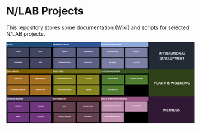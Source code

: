 # N/LAB Projects
This repository stores some documentation ([Wiki](https://github.com/NLAB-admin/projects/wiki)) and scripts for selected N/LAB projects.

![NLAB projects](NLAB&#32;projects.png)


